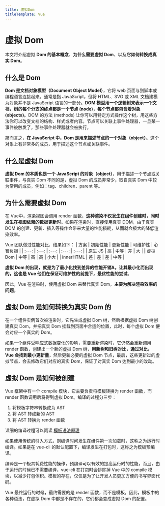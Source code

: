 ```yaml
---
title: 虚拟Dom
titleTemplate: Vue
---
```

# 虚拟 Dom
本文将介绍虚拟 **Dom 的基本概念**、**为什么需要虚拟 Dom**、以及**它如何转换成真实 Dom**。

## 什么是 Dom
**Dom 是文档对象模型（Document Object Model）**，它将 web 页面与到脚本或编程语言连接起来。通常是指 JavaScript，但将 HTML、SVG 或 XML 文档建模为对象并不是 JavaScript 语言的一部分。**DOM 模型用一个逻辑树来表示一个文档，树的每个分支的终点都是一个节点 (node)，每个节点都包含着对象 (objects)**。DOM 的方法 (methods) 让你可以用特定方式操作这个树，用这些方法你可以改变文档的结构、样式或者内容。节点可以关联上事件处理器，一旦某一事件被触发了，那些事件处理器就会被执行。

简而言之，**在 JavaScript 中，Dom 是用来描述节点的一个对象（object）**。这个对象上有非常多的成员，用于描述这个节点或关联事件。

## 什么是虚拟 Dom
**虚拟 Dom 的本质也是一个 JavaScript 的对象（object）**，用于描述一个节点或关联事件，与真实 Dom 不同的是，虚拟 Dom 的成员非常少，取自真实 Dom 中较为常用的成员，例如：tag、children、parent 等。

## 为什么需要虚拟 Dom
在 Vue中，渲染视图会调用 render 函数，**这种渲染不仅发生在组件创建时，同时发生在视图依赖的数据更新时**。如果在渲染时，直接使用真实 DOM，由于真实 DOM 的创建、更新、插入等操作会带来大量的性能损耗，从而就会极大的降低渲染效率。
 
Vue 团队做过性能对比，结果如下：
| 方案 | 初始性能 | 更新性能 | 可维护性 | 心智负担 |
| :---: | :---: | :---: | :---: | :---: | 
| 原生 JS   | 高   | 中等   |  差 |  大   | 
| 虚拟 Dom  | 中等 |  高  |  高 |  小大 | 
| innerHTML | 差   | 差   |  差 |  中等 | 

**虚拟 Dom 的出现，就是为了最小化找到差异的性能开销A，让其最小化而出现的，这也是 Vue 他们在保证可维护性的前提下，最优性能的尝试**。

因此，Vue 在渲染时，使用虚拟 Dom 来替代真实 Dom，**主要为解决渲染效率的问题**。

## 虚拟 Dom 是如何转换为真实 Dom 的
在一个组件实例首次被渲染时，它先生成虚拟 Dom 树，然后根据虚拟 Dom 树创建真实 Dom，并把真实 Dom 挂载到页面中合适的位置，此时，每个虚拟 Dom 便会对应一个真实的 Dom。

如果一个组件受响应式数据变化的影响，需要重新渲染时，它仍然会重新调用 render 函数，创建出一个新的虚拟 Dom 树，**用新树和旧树对比，通过对比，Vue 会找到最小更新量**，然后更新必要的虚拟 Dom 节点，最后，这些更新过的虚拟节点，会去修改它们对应的真实 Dom，保证了对真实 Dom 达到最小的改动。

## 虚拟 Dom 是如何被创建
Vue 框架中有一个 compile 模块，它主要负责将模板转换为 render 函数，而 render 函数调用后将得到虚拟 Dom。编译的过程分三步：

1. 将模板字符串转换成为 AST
2. 将 AST 转成新的 AST
3. 将 AST 转换为 render 函数

详细的编译过程可以阅读 [模板语法原理](/guide/vue/template)

如果使用传统的引入方式，则编译时间发生在组件第一次加载时，这称之为运行时编译。如果是在 vue-cli 的默认配置下，编译发生在打包时，这称之为模板预编译。

编译是一个极其耗费性能的操作，预编译可以有效的提高运行时的性能，而且，由于运行的时候已不需要编译，vue-cli 在打包时会排除掉 Vue 中的 compile 模块，以减少打包体积。模板的存在，仅仅是为了让开发人员更加方便的书写界面代码。

Vue 最终运行的时候，最终需要的是 render 函数，而不是模板，因此，模板中的各种语法，在虚拟 Dom 中都是不存在的，它们都会变成虚拟 Dom 的配置。